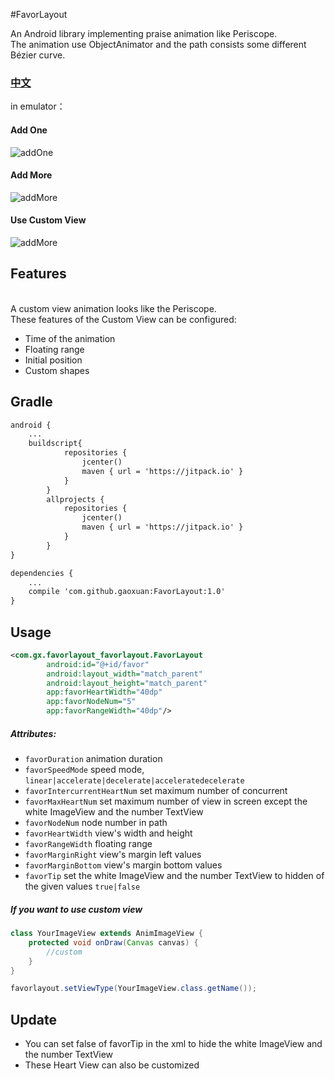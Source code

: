 #FavorLayout

An Android library implementing praise animation like Periscope.
<br>The animation use ObjectAnimator and the path consists some different Bézier curve.</br>

### [中文](./README-zh.md)

in emulator：
#### Add One

![addOne](https://github.com/gaoxuan/FavorLayout/blob/master/raw/addOne.gif)

#### Add More

![addMore](https://github.com/gaoxuan/FavorLayout/blob/master/raw/addMore.gif)

#### Use Custom View

![addMore](https://github.com/gaoxuan/FavorLayout/blob/master/raw/custom.gif)

## Features
<br>A custom view animation looks like the Periscope.</br>
These features of the Custom View can be configured:

- Time of the animation
- Floating range 
- Initial position
- Custom shapes

## Gradle

```xml
android {
    ...    
    buildscript{
            repositories {
                jcenter()
                maven { url = 'https://jitpack.io' }
            }
        }
        allprojects {
            repositories {
                jcenter()
                maven { url = 'https://jitpack.io' }
            }
        }
}
```
```xml
dependencies {
    ...
    compile 'com.github.gaoxuan:FavorLayout:1.0'
}
```
## Usage
```xml
<com.gx.favorlayout_favorlayout.FavorLayout
        android:id="@+id/favor"
        android:layout_width="match_parent"
        android:layout_height="match_parent"
        app:favorHeartWidth="40dp"
        app:favorNodeNum="5"
        app:favorRangeWidth="40dp"/>
```
##### Attributes:
* `favorDuration` animation duration
* `favorSpeedMode` speed mode, `linear|accelerate|decelerate|acceleratedecelerate`
* `favorIntercurrentHeartNum` set maximum number of concurrent
* `favorMaxHeartNum` set maximum number of view in screen except the white ImageView and the number TextView
* `favorNodeNum` node number in path
* `favorHeartWidth` view's width and height
* `favorRangeWidth` floating range
* `favorMarginRight` view's margin left values
* `favorMarginBottom` view's margin bottom values
* `favorTip` set the white ImageView and the number TextView to hidden of the given values `true|false`

##### If you want to use custom view
```java
class YourImageView extends AnimImageView {
    protected void onDraw(Canvas canvas) {
        //custom
    }
}

favorlayout.setViewType(YourImageView.class.getName());
```

## Update

- You can set false of favorTip in the xml to hide the white ImageView and the number TextView
- These Heart View can also be customized
